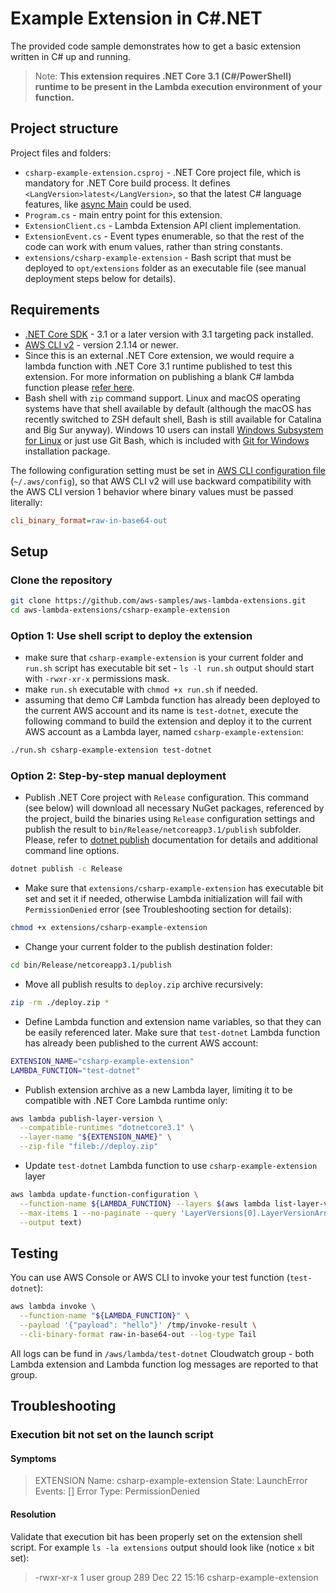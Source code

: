 # Example Extension in C#.NET

The provided code sample demonstrates how to get a basic extension written in C# up and running.

> Note: **This extension requires .NET Core 3.1 (C#/PowerShell) runtime to be present in the Lambda execution environment of your function.**

## Project structure

Project files and folders:

- `csharp-example-extension.csproj` - .NET Core project file, which is mandatory for .NET Core build process. It defines `<LangVersion>latest</LangVersion>`, so that the latest C# language features, like [async Main](https://docs.microsoft.com/en-us/dotnet/csharp/language-reference/proposals/csharp-7.1/async-main) could be used.
- `Program.cs` - main entry point for this extension.
- `ExtensionClient.cs` - Lambda Extension API client implementation.
- `ExtensionEvent.cs` - Event types enumerable, so that the rest of the code can work with enum values, rather than string constants.
- `extensions/csharp-example-extension` - Bash script that must be deployed to `opt/extensions` folder as an executable file (see manual deployment steps below for details).

## Requirements

- [.NET Core SDK](https://dotnet.microsoft.com/download) - 3.1 or a later version with 3.1 targeting pack installed.
- [AWS CLI v2](https://docs.aws.amazon.com/cli/latest/userguide/install-cliv2.html) - version 2.1.14 or newer.
- Since this is an external .NET Core extension, we would require a lambda function with .NET Core 3.1 runtime published to test this extension. For more information on publishing a blank C# lambda function please [refer here](https://github.com/awsdocs/aws-lambda-developer-guide/tree/master/sample-apps/blank-csharp).
- Bash shell with `zip` command support. Linux and macOS operating systems have that shell available by default (although the macOS has recently switched to ZSH default shell, Bash is still available for Catalina and Big Sur anyway). Windows 10 users can install [Windows Subsystem for Linux](https://docs.microsoft.com/en-us/windows/wsl/install-win10) or just use Git Bash, which is included with [Git for Windows](https://gitforwindows.org/) installation package.

The following configuration setting must be set in [AWS CLI configuration file](https://docs.aws.amazon.com/cli/latest/userguide/cli-configure-files.html) (`~/.aws/config`), so that AWS CLI v2 will use backward compatibility with the AWS CLI version 1 behavior where binary values must be passed literally:

```ini
cli_binary_format=raw-in-base64-out
```

## Setup

### Clone the repository

```bash
git clone https://github.com/aws-samples/aws-lambda-extensions.git
cd aws-lambda-extensions/csharp-example-extension
```

### Option 1: Use shell script to deploy the extension

- make sure that `csharp-example-extension` is your current folder and `run.sh` script has executable bit set - `ls -l run.sh` output should start with `-rwxr-xr-x` permissions mask.
- make `run.sh` executable with `chmod +x run.sh` if needed.
- assuming that demo C# Lambda function has already been deployed to the current AWS account and its name is `test-dotnet`, execute the following command to build the extension and deploy it to the current AWS account as a Lambda layer, named `csharp-example-extension`:

```bash
./run.sh csharp-example-extension test-dotnet
```

### Option 2: Step-by-step manual deployment

- Publish .NET Core project with `Release` configuration. This command (see below) will download all necessary NuGet packages, referenced by the project, build the binaries using `Release` configuration settings and publish the result to `bin/Release/netcoreapp3.1/publish` subfolder. Please, refer to [dotnet publish](https://docs.microsoft.com/en-us/dotnet/core/tools/dotnet-publish) documentation for details and additional command line options.

```bash
dotnet publish -c Release
```

- Make sure that `extensions/csharp-example-extension` has executable bit set and set it if needed, otherwise Lambda initialization will fail with `PermissionDenied` error (see Troubleshooting section for details):

```bash
chmod +x extensions/csharp-example-extension
```

- Change your current folder to the publish destination folder:

```bash
cd bin/Release/netcoreapp3.1/publish
```

- Move all publish results to `deploy.zip` archive recursively:

```bash
zip -rm ./deploy.zip *
```

- Define Lambda function and extension name variables, so that they can be easily referenced later. Make sure that `test-dotnet` Lambda function has already been published to the current AWS account:

```bash
EXTENSION_NAME="csharp-example-extension"
LAMBDA_FUNCTION="test-dotnet"
```

- Publish extension archive as a new Lambda layer, limiting it to be compatible with .NET Core Lambda runtime only:

```bash
aws lambda publish-layer-version \
  --compatible-runtimes "dotnetcore3.1" \
  --layer-name "${EXTENSION_NAME}" \
  --zip-file "fileb://deploy.zip"
```

- Update `test-dotnet` Lambda function to use `csharp-example-extension` layer

```bash
aws lambda update-function-configuration \
  --function-name ${LAMBDA_FUNCTION} --layers $(aws lambda list-layer-versions --layer-name ${EXTENSION_NAME} \
  --max-items 1 --no-paginate --query 'LayerVersions[0].LayerVersionArn' \
  --output text)
```

## Testing

You can use AWS Console or AWS CLI to invoke your test function (`test-dotnet`):

```bash
aws lambda invoke \
  --function-name "${LAMBDA_FUNCTION}" \
  --payload '{"payload": "hello"}' /tmp/invoke-result \
  --cli-binary-format raw-in-base64-out --log-type Tail
```

All logs can be fund in `/aws/lambda/test-dotnet` Cloudwatch group - both Lambda extension and Lambda function log messages are reported to that group.

## Troubleshooting

### Execution bit not set on the launch script

#### Symptoms

> EXTENSION Name: csharp-example-extension  State: LaunchError  Events: []  Error Type: PermissionDenied

#### Resolution

Validate that execution bit has been properly set on the extension shell script.
For example `ls -la extensions` output should look like (notice `x` bit set):

> -rwxr-xr-x   1 user  group  289 Dec 22 15:16 csharp-example-extension
